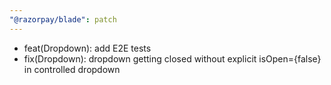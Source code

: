 ```yaml
---
"@razorpay/blade": patch
---
```


- feat(Dropdown): add E2E tests
- fix(Dropdown): dropdown getting closed without explicit isOpen={false} in controlled dropdown
